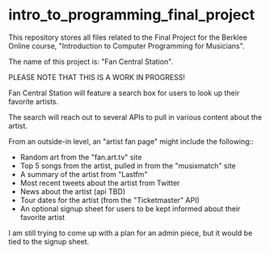 # intro_to_programming_final_project
This repository stores all files related to the Final Project for the Berklee Online course, "Introduction to Computer Programming for Musicians".

The name of this project is: "Fan Central Station".

PLEASE NOTE THAT THIS IS A WORK IN PROGRESS!

Fan Central Station will feature a search box for users to look up their favorite artists.

The search will reach out to several APIs to pull in various content about the artist.

From an outside-in level, an "artist fan page" might include the following::

* Random art from the "fan.art.tv" site
* Top 5 songs from the artist, pulled in from the "musixmatch" site
* A summary of the artist from "Lastfm"
* Most recent tweets about the artist from Twitter
* News about the artist (api TBD)
* Tour dates for the artist (from the "Ticketmaster" API)
* An optional signup sheet for users to be kept informed about their favorite artist

I am still trying to come up with a plan for an admin piece, but it would be tied to the signup sheet.
